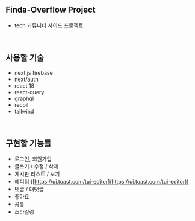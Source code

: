## Finda-Overflow Project

- tech 커뮤니티 사이드 프로젝트

<br />

## 사용할 기술

- next.js firebase
- next/auth
- react 18
- react-query
- graphql
- recoil
- tailwind

<br />

## 구현할 기능들

- 로그인, 회원가입
- 글쓰기 / 수정 / 삭제
- 게시판 리스트 / 보기
- 에디터 ([https://ui.toast.com/tui-editor](https://ui.toast.com/tui-editor))
- 댓글 / 대댓글
- 좋아요
- 공유
- 스타일링
